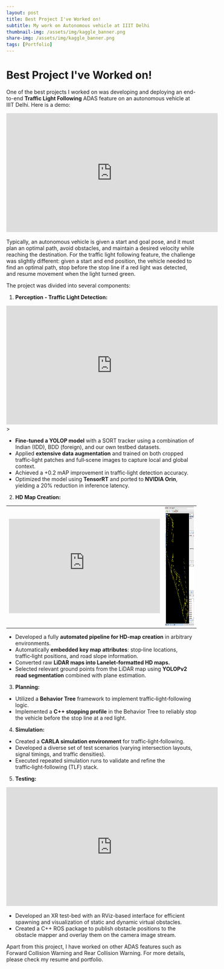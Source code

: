 ```yaml
---
layout: post
title: Best Project I've Worked on!
subtitle: My work on Autonomous vehicle at IIIT Delhi
thumbnail-img: /assets/img/kaggle_banner.png
share-img: /assets/img/kaggle_banner.png
tags: [Portfolio]
---
```


# Best Project I've Worked on!

One of the best projects I worked on was developing and deploying an end-to-end **Traffic Light Following** ADAS feature on an autonomous vehicle at IIIT Delhi. Here is a demo:

<iframe width="560" height="315" src="https://www.youtube.com/embed/Yhju9OP4RS8" frameborder="0" allow="accelerometer; autoplay; clipboard-write; encrypted-media; gyroscope; picture-in-picture" allowfullscreen></iframe>

Typically, an autonomous vehicle is given a start and goal pose, and it must plan an optimal path, avoid obstacles, and maintain a desired velocity while reaching the destination. For the traffic light following feature, the challenge was slightly different: given a start and end position, the vehicle needed to find an optimal path, stop before the stop line if a red light was detected, and resume movement when the light turned green.

The project was divided into several components:

1. **Perception - Traffic Light Detection:**

<iframe width="560" height="315" src="https://www.youtube.com/embed/Xk02kCv9rg4?si=R9IiWfNY6XajW9CX" title="YouTube video player" frameborder="0" allow="accelerometer; autoplay; clipboard-write; encrypted-media; gyroscope; picture-in-picture; web-share" referrerpolicy="strict-origin-when-cross-origin" allowfullscreen></iframe>>

- **Fine‑tuned a YOLOP model** with a SORT tracker using a combination of Indian (IDD), BDD (foreign), and our own testbed datasets.
- Applied **extensive data augmentation** and trained on both cropped traffic‑light patches and full‑scene images to capture local and global context.
- Achieved a +0.2 mAP improvement in traffic‑light detection accuracy.
- Optimized the model using **TensorRT** and ported to **NVIDIA Orin**, yielding a 20% reduction in inference latency.

2. **HD Map Creation:**


<table>
  <tr>
    <td>
      <iframe width="400" height="250" src="https://www.youtube.com/embed/KkV2-nVDkjs?si=NwUHQomD-fs62hSY" title="YouTube video player" frameborder="0" allow="accelerometer; autoplay; clipboard-write; encrypted-media; gyroscope; picture-in-picture; web-share" referrerpolicy="strict-origin-when-cross-origin" allowfullscreen></iframe>
    </td>
    <td>
      <img src="/assets/img/lanelet_map_josm.png" alt="Placeholder image" width="560" height="315" />
    </td>
  </tr>
</table>

- Developed a fully **automated pipeline for HD‑map creation** in arbitrary environments.
- Automatically **embedded key map attributes**: stop‑line locations, traffic‑light positions, and road slope information.
- Converted raw **LiDAR maps into Lanelet‑formatted HD maps.**
- Selected relevant ground points from the LiDAR map using **YOLOPv2 road segmentation** combined with plane estimation.

3. **Planning:**  
- Utilized a **Behavior Tree** framework to implement traffic‑light‑following logic.
- Implemented a **C++ stopping profile** in the Behavior Tree to reliably stop the vehicle before the stop line at a red light.

4. **Simulation:**
- Created a **CARLA simulation environment** for traffic‑light‑following.
- Developed a diverse set of test scenarios (varying intersection layouts, signal timings, and traffic densities).
- Executed repeated simulation runs to validate and refine the traffic‑light‑following (TLF) stack.

5. **Testing:**

<iframe width="560" height="315" src="https://www.youtube.com/embed/Di3NJoGd9E0?si=QR66OrS7gf-aodUt" title="YouTube video player" frameborder="0" allow="accelerometer; autoplay; clipboard-write; encrypted-media; gyroscope; picture-in-picture; web-share" referrerpolicy="strict-origin-when-cross-origin" allowfullscreen></iframe>

- Developed an XR test-bed with an RViz-based interface for efficient spawning and visualization of static and dynamic virtual obstacles.
- Created a C++ ROS package to publish obstacle positions to the obstacle mapper and overlay them on the camera image stream.

Apart from this project, I have worked on other ADAS features such as Forward Collision Warning and Rear Collision Warning. For more details, please check my resume and portfolio.
